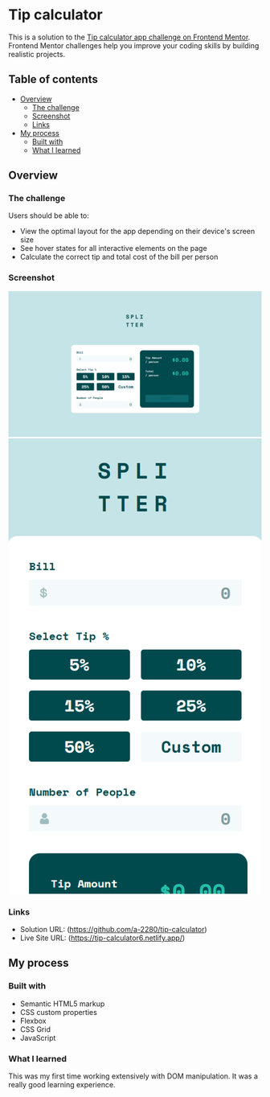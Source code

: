 # Tip calculator

This is a solution to the [Tip calculator app challenge on Frontend Mentor](https://www.frontendmentor.io/challenges/tip-calculator-app-ugJNGbJUX). Frontend Mentor challenges help you improve your coding skills by building realistic projects.

## Table of contents

- [Overview](#overview)
  - [The challenge](#the-challenge)
  - [Screenshot](#screenshot)
  - [Links](#links)
- [My process](#my-process)
  - [Built with](#built-with)
  - [What I learned](#what-i-learned)

## Overview

### The challenge

Users should be able to:

- View the optimal layout for the app depending on their device's screen size
- See hover states for all interactive elements on the page
- Calculate the correct tip and total cost of the bill per person

### Screenshot

![](./Desktop.png)
![](./Mobile.png)

### Links

- Solution URL: (https://github.com/a-2280/tip-calculator)
- Live Site URL: (https://tip-calculator6.netlify.app/)

## My process

### Built with

- Semantic HTML5 markup
- CSS custom properties
- Flexbox
- CSS Grid
- JavaScript

### What I learned

This was my first time working extensively with DOM manipulation. It was a really good learning experience.
